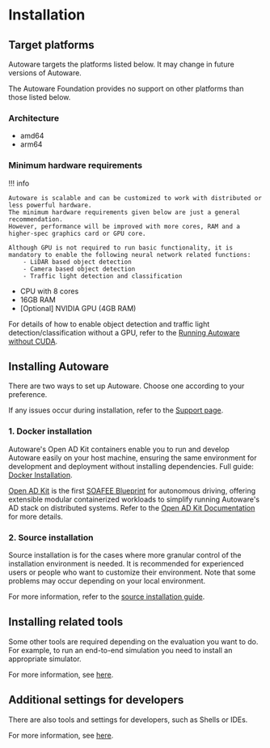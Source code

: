 # Installation

## Target platforms

Autoware targets the platforms listed below. It may change in future versions of Autoware.

The Autoware Foundation provides no support on other platforms than those listed below.

### Architecture

- amd64
- arm64

### Minimum hardware requirements

!!! info

    Autoware is scalable and can be customized to work with distributed or less powerful hardware.
    The minimum hardware requirements given below are just a general recommendation.
    However, performance will be improved with more cores, RAM and a higher-spec graphics card or GPU core.

    Although GPU is not required to run basic functionality, it is mandatory to enable the following neural network related functions:
        - LiDAR based object detection
        - Camera based object detection
        - Traffic light detection and classification

- CPU with 8 cores
- 16GB RAM
- [Optional] NVIDIA GPU (4GB RAM)

For details of how to enable object detection and traffic light detection/classification without a GPU, refer to the [Running Autoware without CUDA](../how-to-guides/others/running-autoware-without-cuda.md).

## Installing Autoware

There are two ways to set up Autoware. Choose one according to your preference.

If any issues occur during installation, refer to the [Support page](../support/index.md).

### 1. Docker installation

Autoware's Open AD Kit containers enable you to run and develop Autoware easily on your host machine, ensuring the same environment for development and deployment without installing dependencies. Full guide: [Docker Installation](autoware/docker-installation.md).

[Open AD Kit](https://autoware.org/open-ad-kit/) is the first [SOAFEE Blueprint](https://www.soafee.io/about/charter) for autonomous driving, offering extensible modular containerized workloads to simplify running Autoware's AD stack on distributed systems. Refer to the [Open AD Kit Documentation](https://autowarefoundation.github.io/openadkit/) for more details.

### 2. Source installation

Source installation is for the cases where more granular control of the installation environment is needed.
It is recommended for experienced users or people who want to customize their environment.
Note that some problems may occur depending on your local environment.

For more information, refer to the [source installation guide](autoware/source-installation.md).

## Installing related tools

Some other tools are required depending on the evaluation you want to do.
For example, to run an end-to-end simulation you need to install an appropriate simulator.

For more information, see [here](related-tools/index.md).

## Additional settings for developers

There are also tools and settings for developers, such as Shells or IDEs.

For more information, see [here](additional-settings-for-developers/index.md).
